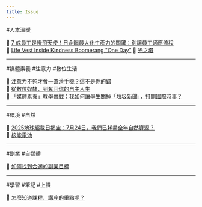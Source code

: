 ```yaml
---
title: Issue
---
```

#人本溫暖

🔗 [7 成員工是慢飛天使！日企曝最大化生產力的關鍵：別讓員工適應流程](https://www.managertoday.com.tw/articles/view/69276?)  
🔗 [Life Vest Inside Kindness Boomerang "One Day”](https://www.youtube.com/watch?v=nwAYpLVyeFU)
🔗 [光之塔](https://youtu.be/MQzldrC870s?si=IU6TT35Z185WUdfM)

---
#媒體素養 #注意力 #數位生活

🔗 [注意力不夠才會一直滑手機？這不是你的錯](https://blog.starrocket.io/posts/former-google-ethicist-tristan-harris-blames-technology-companies-for-cellphone-addiction/)  
🔗 [從數位奴隸，到奪回你的自主人生](https://shosho.tw/blog/the-power-of-digital-minimalism-3-easy-steps/)  
🔗 [「媒體素養」教學實戰：我如何讓學生關掉「垃圾新聞」，打開國際時事？](https://crossing.cw.com.tw/article/18988)

---
#環境 #自然

🔗 [2025地球超載日揭盅：7月24日，我們已耗盡全年自然資源？](https://www.greenpeace.org/hongkong/issues/health/update/42158/2024%E5%9C%B0%E7%90%83%E8%B6%85%E8%BC%89%E6%97%A5%EF%BC%9A8%E6%9C%881%E6%97%A5%EF%BC%8C%E6%88%91%E5%80%91%E5%B7%B2%E8%80%97%E7%9B%A1%E5%85%A8%E5%B9%B4%E8%87%AA%E7%84%B6%E8%B3%87%E6%BA%90/)  
🔗 [核能電池](https://youtu.be/u3KrlhgpghQ)

---
#副業 #自媒體  

🔗 [如何找到合適的副業目標](https://www.facebook.com/linhoun/posts/pfbid02xnzuLne4CAWafuaysX2fr3tt7nLoFYVcknrvofHgFsPs1dEYTDssvpgVzvferXX3l)

---
#學習 #筆記 #上課  

🔗 [怎麼知道課程、講座的重點呢？](https://www.facebook.com/chihua.wang.3/posts/pfbid0vmi2F7KAiUGywwdir2cjDehM3JpnfhBaSR6h1qmNyFsYUXNpLNf2GafHDT5FTAYSl)
